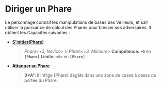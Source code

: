 # Diriger un Phare

Le personnage connait les manipulations de bases des Veilleurs, et sait utiliser la puissance de calcul des Phares pour blesser ses adversaires. 
Il obtient les Capacités suivantes :

* **[S'initier(Phare)](https://trello.com/c/okzDUbWA)**
   > *Phare<+3, Novice>* // *Phare<+3, Mineure>*
**Compétence:** **`+3`** en **`[Phare]`**
**Limite:** **`<6>`** en **`[Phare]`**
* **[Attaquer au Phare](https://trello.com/c/9B6oMv2y)**
    > **3×A°:** il inflige [Phare] dégâts dans une zone de <Phare> cases à <Phare> cases de portée du Phare.
